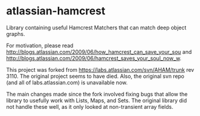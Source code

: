 atlassian-hamcrest
==================

Library containing useful Hamcrest Matchers that can match deep object graphs.

For motivation, please read http://blogs.atlassian.com/2009/06/how_hamcrest_can_save_your_sou and 
http://blogs.atlassian.com/2009/06/hamcrest_saves_your_soul_now_w.

This project was forked from https://labs.atlassian.com/svn/AHAM/trunk rev 3110.  The original project seems 
to have died.  Also, the original svn repo (and all of labs.atlassian.com) is unavailable now.


The main changes made since the fork involved fixing bugs that allow the library to usefully work with Lists,
Maps, and Sets.  The original library did not handle these well, as it only looked at non-transient array fields.
